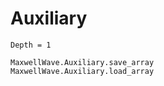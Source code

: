 # Auxiliary

```@contents
Depth = 1
```

```@docs
MaxwellWave.Auxiliary.save_array
MaxwellWave.Auxiliary.load_array
```

```@index
```